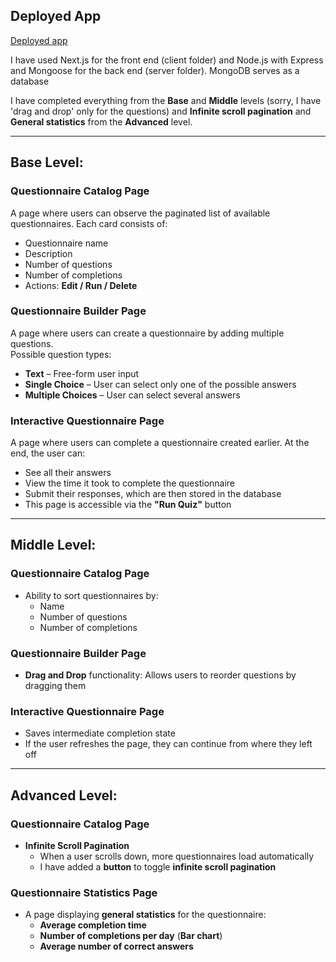 ## Deployed App
[Deployed app](https://questionnaire-builder-j0pan7mgn-oleksiis-projects-fd6d492c.vercel.app)

I have used Next.js for the front end (client folder) and Node.js with Express and Mongoose for the back end (server folder). MongoDB serves as a database

I have completed everything from the **Base** and **Middle** levels (sorry, I have 'drag and drop' only for the questions) and **Infinite scroll pagination** and **General statistics** from the **Advanced** level.

---

## Base Level:
### Questionnaire Catalog Page
A page where users can observe the paginated list of available questionnaires. Each card consists of:
- Questionnaire name  
- Description  
- Number of questions  
- Number of completions  
- Actions: **Edit / Run / Delete**

### Questionnaire Builder Page
A page where users can create a questionnaire by adding multiple questions.  
Possible question types:
- **Text** – Free-form user input  
- **Single Choice** – User can select only one of the possible answers  
- **Multiple Choices** – User can select several answers  

### Interactive Questionnaire Page
A page where users can complete a questionnaire created earlier. At the end, the user can:
- See all their answers  
- View the time it took to complete the questionnaire  
- Submit their responses, which are then stored in the database  
- This page is accessible via the **"Run Quiz"** button  

---

## Middle Level:
### Questionnaire Catalog Page
- Ability to sort questionnaires by:  
  - Name  
  - Number of questions  
  - Number of completions  

### Questionnaire Builder Page
- **Drag and Drop** functionality: Allows users to reorder questions by dragging them  

### Interactive Questionnaire Page
- Saves intermediate completion state  
- If the user refreshes the page, they can continue from where they left off  

---

## Advanced Level:
### Questionnaire Catalog Page
- **Infinite Scroll Pagination**  
  - When a user scrolls down, more questionnaires load automatically  
  - I have added a **button** to toggle **infinite scroll pagination**  

### Questionnaire Statistics Page
- A page displaying **general statistics** for the questionnaire:
  - **Average completion time**  
  - **Number of completions per day** (**Bar chart**)  
  - **Average number of correct answers**  
